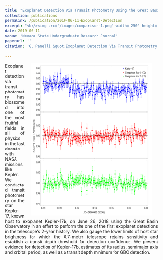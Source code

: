 ```yaml
---
title: "Exoplanet Detection Via Transit Photometry Using the Great Basin Observatory"
collection: publications
permalink: /publication/2019-06-11-Exoplanet-Detection
excerpt: "<br/><img src='/images/comparison-1.png' width='250' height='314' align='right'> This paper is about the detection of Kepler-17b with the Great Basin Observatory (GBO). We performed one of the first exoplanet detections in the GBO's history and established a minimum transit depth for confidence in detection with the GBO."
date: 2019-06-11
venue: 'Nevada State Undergraduate Research Journal'
paperurl: ''
citation: 'G. Panelli &quot;Exoplanet Detection Via Transit Photometry Using the Great Basin Observatory.&quot; <i>Nevada State Undergraduate Research Journal</i>.V5:I1 Spring-2019. (2019). <a href="http://dx.doi.org/10.15629/6.7.8.7.5_5-1_S-2019_4">doi:10.15629/6.7.8.7.5_5-1_S-2019_4.</a>. '

---
```

<div align="justify">
<p><img src="/images/comparison-1.png" width="400" height="500" align="right" hspace="20"/>
Exoplanet detection via transit photometry has blossomed into one of the most fruitful fields in all of physics in the last decade with NASA missions like Kepler. We conducted transit photometry on the star Kepler-17, known host to exoplanet Kepler-17b, on June 26, 2018 using the Great Basin Observatory in an effort to perform the one of the first exoplanet detections in the telescope’s 2-year history. We also gauge the lower limits of host star brightness for which the 0.7-meter telescope retains sensitivity and establish a transit depth threshold for detection confidence. We present evidence for detection of Kepler-17b, estimates of its radius, semimajor axis and orbital period, as well as a transit depth minimum for GBO detection.
</p>
</div>